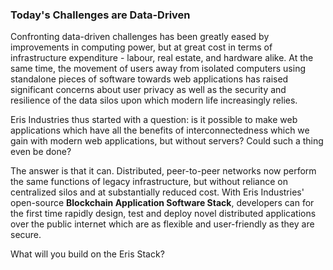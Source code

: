 ### Today's Challenges are Data-Driven

Confronting data-driven challenges has been greatly eased by improvements in computing power, but at great cost in terms of infrastructure expenditure - labour, real estate, and hardware alike. At the same time, the movement of users away from isolated computers using standalone pieces of software towards web applications has raised significant concerns about user privacy as well as the security and resilience of the data silos upon which modern life increasingly relies. 

Eris Industries thus started with a question: is it possible to make web applications which have all the benefits of interconnectedness which we gain with modern web applications, but without servers? Could such a thing even be done? 

The answer is that it can. Distributed, peer-to-peer networks now perform the same functions of legacy infrastructure, but without reliance on centralized silos and at substantially reduced cost. With Eris Industries' open-source **Blockchain Application Software Stack**, developers can for the first time rapidly design, test and deploy novel distributed applications over the public internet which are as flexible and user-friendly as they are secure.

What will you build on the Eris Stack?
